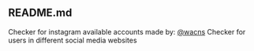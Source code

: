 ## README.md
Checker for instagram available accounts made by: [@wacns](https://www.instagram.com/wacns/)
Checker for users in different social media websites
